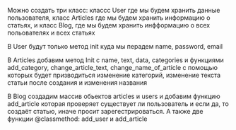Можно создать три класс: классс User где мы будем хранить данные пользователя, класс Articles где мы будем хранить информацию о статьях, и класс Blog, где мы будем хранить инфформацию о всех польователях и всех статьях

В User будут только метод init куда мы перадем name, password, email

В Articles добавим метод Init с name, text, data, categories и функциями add_category, change_article_text, change_name_of_article с помощью которых будет призводиться изменение категорий, изменение текста статьи после создания и изменения названия

В Blog создадим массив обьектов articles и  users и добавим функцию add_article которая проверяет существует ли пользователь и если да, то создаёт статью, иначе просит зарегестрироваться. А также две  функции @classmethod: add_user и add_article
